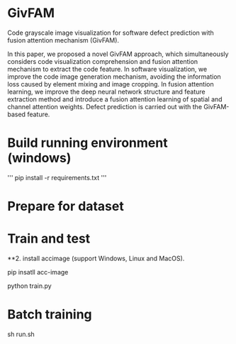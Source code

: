 # GivFAM
Code grayscale image visualization for software defect prediction with fusion attention mechanism (GivFAM).

In this paper, we proposed a novel GivFAM approach, which
simultaneously considers code visualization comprehension
and fusion attention mechanism to extract the code feature. In
software visualization, we improve the code image generation
mechanism, avoiding the information loss caused by element
mixing and image cropping. In fusion attention learning,
we improve the deep neural network structure and feature
extraction method and introduce a fusion attention learning
of spatial and channel attention weights. Defect prediction
is carried out with the GivFAM-based feature.

Build running environment (windows)
=================
'''
pip install -r requirements.txt
'''

Prepare for dataset
=================

Train and test
=================

**2. install accimage (support Windows, Linux and MacOS). 

pip insatll acc-image

python train.py

Batch training
===============

sh run.sh
